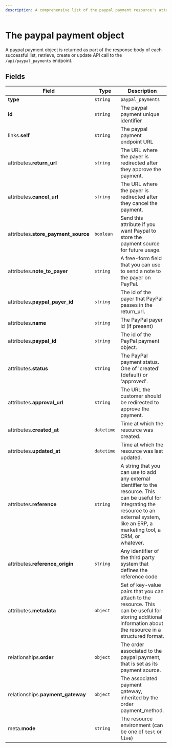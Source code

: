 ```yaml
---
description: A comprehensive list of the paypal payment resource's attributes and relationships
---
```


# The paypal payment object

A paypal payment object is returned as part of the response body of each successful list, retrieve, create or update API call to the `/api/paypal_payments` endpoint.

## Fields

| Field          | Type     | Description                                  |
| -------------- | -------- | -------------------------------------------- |
| **type**       | `string` | `paypal_payments`                        |
| **id**         | `string` | The paypal payment unique identifier  |
| links.**self** | `string` | The paypal payment endpoint URL       |
| attributes.**return_url** | `string` | The URL where the payer is redirected after they approve the payment. |
| attributes.**cancel_url** | `string` | The URL where the payer is redirected after they cancel the payment. |
| attributes.**store_payment_source** | `boolean` | Send this attribute if you want Paypal to store the payment source for future usage. |
| attributes.**note_to_payer** | `string` | A free-form field that you can use to send a note to the payer on PayPal. |
| attributes.**paypal_payer_id** | `string` | The id of the payer that PayPal passes in the return_url. |
| attributes.**name** | `string` | The PayPal payer id (if present) |
| attributes.**paypal_id** | `string` | The id of the PayPal payment object. |
| attributes.**status** | `string` | The PayPal payment status. One of 'created' (default) or 'approved'. |
| attributes.**approval_url** | `string` | The URL the customer should be redirected to approve the payment. |
| attributes.**created_at** | `datetime` | Time at which the resource was created. |
| attributes.**updated_at** | `datetime` | Time at which the resource was last updated. |
| attributes.**reference** | `string` | A string that you can use to add any external identifier to the resource. This can be useful for integrating the resource to an external system, like an ERP, a marketing tool, a CRM, or whatever. |
| attributes.**reference_origin** | `string` | Any identifier of the third party system that defines the reference code |
| attributes.**metadata** | `object` | Set of key-value pairs that you can attach to the resource. This can be useful for storing additional information about the resource in a structured format. |
| relationships.**order** | `object` | The order associated to the paypal payment, that is set as its payment source. |
| relationships.**payment_gateway** | `object` | The associated payment gateway, inherited by the order payment_method. |
| meta.**mode** | `string` | The resource environment \(can be one of `test` or `live`\) |

